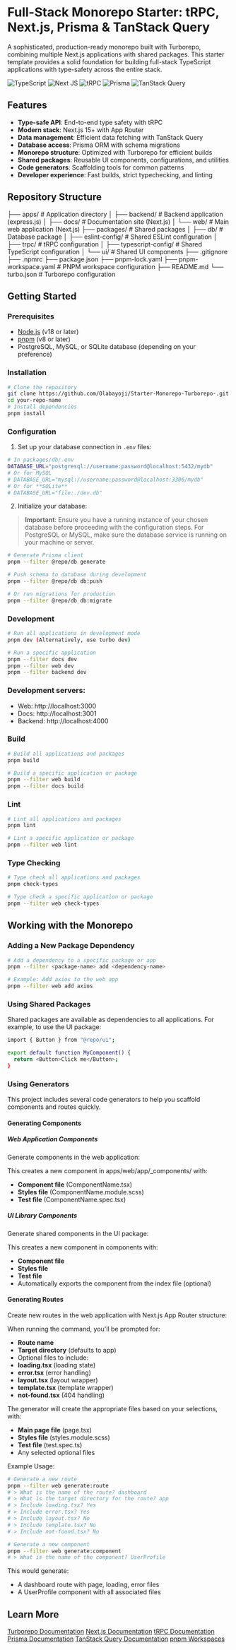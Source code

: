 # Full-Stack Monorepo Starter: tRPC, Next.js, Prisma & TanStack Query

A sophisticated, production-ready monorepo built with Turborepo, combining multiple Next.js applications with shared packages. This starter template provides a solid foundation for building full-stack TypeScript applications with type-safety across the entire stack.

![TypeScript](https://img.shields.io/badge/typescript-%23007ACC.svg?style=for-the-badge&logo=typescript&logoColor=white)
![Next JS](https://img.shields.io/badge/Next-black?style=for-the-badge&logo=next.js&logoColor=white)
![tRPC](https://img.shields.io/badge/tRPC-%232596BE.svg?style=for-the-badge&logo=trpc&logoColor=white)
![Prisma](https://img.shields.io/badge/Prisma-3982CE?style=for-the-badge&logo=Prisma&logoColor=white)
![TanStack Query](https://img.shields.io/badge/TanStack_Query-FF4154?style=for-the-badge&logo=react-query&logoColor=white)

## Features

- **Type-safe API**: End-to-end type safety with tRPC
- **Modern stack**: Next.js 15+ with App Router
- **Data management**: Efficient data fetching with TanStack Query
- **Database access**: Prisma ORM with schema migrations
- **Monorepo structure**: Optimized with Turborepo for efficient builds
- **Shared packages**: Reusable UI components, configurations, and utilities
- **Code generators**: Scaffolding tools for common patterns
- **Developer experience**: Fast builds, strict typechecking, and linting


## Repository Structure

├── apps/                  # Application directory
│   ├── backend/           # Backend application (express.js)
│   ├── docs/              # Documentation site (Next.js)
│   └── web/               # Main web application (Next.js)
├── packages/              # Shared packages
│   ├── db/                # Database package
│   ├── eslint-config/     # Shared ESLint configuration
│   ├── trpc/              # tRPC configuration
│   ├── typescript-config/ # Shared TypeScript configuration
│   └── ui/                # Shared UI components
├── .gitignore
├── .npmrc
├── package.json
├── pnpm-lock.yaml
├── pnpm-workspace.yaml    # PNPM workspace configuration
├── README.md
└── turbo.json             # Turborepo configuration


## Getting Started
### Prerequisites

- [Node.js](https://nodejs.org/en) (v18 or later)
- [pnpm](https://pnpm.io/) (v8 or later)
- PostgreSQL, MySQL, or SQLite database (depending on your preference)


### Installation

```bash
# Clone the repository
git clone https://github.com/Olabayoji/Starter-Monorepo-Turborepo-.git
cd your-repo-name
# Install dependencies
pnpm install
```

### Configuration

1. Set up your database connection in `.env` files:

```bash
# In packages/db/.env
DATABASE_URL="postgresql://username:password@localhost:5432/mydb"
# Or for MySQL
# DATABASE_URL="mysql://username:password@localhost:3306/mydb"
# Or for **SQLite**
# DATABASE_URL="file:./dev.db"
```
2. Initialize your database:
> **Important**: Ensure you have a running instance of your chosen database before proceeding with the configuration steps. For PostgreSQL or MySQL, make sure the database service is running on your machine or server.


```bash
# Generate Prisma client
pnpm --filter @repo/db generate

# Push schema to database during development
pnpm --filter @repo/db db:push

# Or run migrations for production
pnpm --filter @repo/db db:migrate
```


### Development
```bash
# Run all applications in development mode
pnpm dev (Alternatively, use turbo dev)

# Run a specific application
pnpm --filter docs dev
pnpm --filter web dev
pnpm --filter backend dev
```
### Development servers:
- Web: http://localhost:3000
- Docs: http://localhost:3001
- Backend: http://localhost:4000

### Build
```bash
# Build all applications and packages
pnpm build

# Build a specific application or package
pnpm --filter web build
pnpm --filter docs build
```

### Lint
```bash
# Lint all applications and packages
pnpm lint

# Lint a specific application or package
pnpm --filter web lint
```

### Type Checking
```bash
# Type check all applications and packages
pnpm check-types

# Type check a specific application or package
pnpm --filter web check-types
```

## Working with the Monorepo
### Adding a New Package Dependency
```bash
# Add a dependency to a specific package or app
pnpm --filter <package-name> add <dependency-name>

# Example: Add axios to the web app
pnpm --filter web add axios
```

### Using Shared Packages
Shared packages are available as dependencies to all applications. For example, to use the UI package:

```bash
import { Button } from "@repo/ui";

export default function MyComponent() {
  return <Button>Click me</Button>;
}
```

### Using Generators
This project includes several code generators to help you scaffold components and routes quickly.

#### Generating Components
##### Web Application Components
Generate components in the web application:

This creates a new component in apps/web/app/_components/ with:

- **Component file** (ComponentName.tsx)
- **Styles file** (ComponentName.module.scss)
- **Test file** (ComponentName.spec.tsx)

##### UI Library Components
Generate shared components in the UI package:

This creates a new component in components with:

- **Component file**
- **Styles file**
- **Test file**
- Automatically exports the component from the index file (optional)

#### Generating Routes
Create new routes in the web application with Next.js App Router structure:

When running the command, you'll be prompted for:

- **Route name**
- **Target directory** (defaults to app)
- Optional files to include:
- **loading.tsx** (loading state)
- **error.tsx** (error handling)
- **layout.tsx** (layout wrapper)
- **template.tsx** (template wrapper)
- **not-found.tsx** (404 handling)

The generator will create the appropriate files based on your selections, with:

- **Main page file** (page.tsx)
- **Styles file** (styles.module.scss)
- **Test file** (test.spec.ts)
- Any selected optional files

Example Usage:
```bash 
# Generate a new route
pnpm --filter web generate:route
# > What is the name of the route? dashboard
# > What is the target directory for the route? app
# > Include loading.tsx? Yes
# > Include error.tsx? Yes
# > Include layout.tsx? No
# > Include template.tsx? No
# > Include not-found.tsx? No

# Generate a new component
pnpm --filter web generate:component
# > What is the name of the component? UserProfile
```

This would generate:

- A dashboard route with page, loading, error files
- A UserProfile component with all associated files

## Learn More
[Turborepo Documentation](https://turbo.build/)
[Next.js Documentation](https://nextjs.org/)
[tRPC Documentation](https://trpc.io/docs)
[Prisma Documentation](https://www.prisma.io/)
[TanStack Query Documentation](https://tanstack.com/query/latest)
[pnpm Workspaces](https://pnpm.io/workspaces)